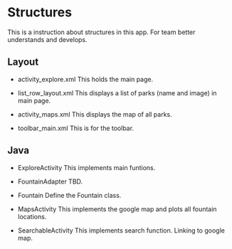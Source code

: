 # Structures
This is a instruction about structures in this app.
For team better understands and develops.

## Layout
- activity_explore.xml
  This holds the main page.
 
- list_row_layout.xml
  This displays a list of parks (name and image) in main page.
  
- activity_maps.xml
  This displays the map of all parks.
  
- toolbar_main.xml
  This is for the toolbar.
  
  
  
  
## Java
- ExploreActivity
  This implements main funtions.

- FountainAdapter
  TBD.

- Fountain
  Define the Fountain class.
  
- MapsActivity
  This implements the google map and plots all fountain locations.

- SearchableActivity
  This implements search function. Linking to google map.

